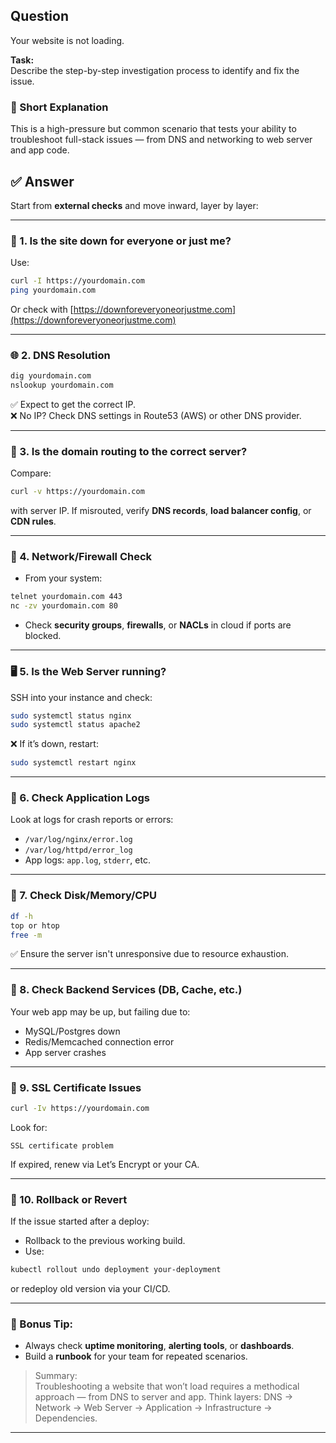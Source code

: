 ## Question  
Your website is not loading.  

**Task:**  
Describe the step-by-step investigation process to identify and fix the issue.

### 📝 Short Explanation  
This is a high-pressure but common scenario that tests your ability to troubleshoot full-stack issues — from DNS and networking to web server and app code.

## ✅ Answer  

Start from **external checks** and move inward, layer by layer:

---

### 🧭 1. **Is the site down for everyone or just me?**
Use:
```bash
curl -I https://yourdomain.com
ping yourdomain.com
```
Or check with [https://downforeveryoneorjustme.com](https://downforeveryoneorjustme.com)

---

### 🌐 2. **DNS Resolution**
```bash
dig yourdomain.com
nslookup yourdomain.com
```
✅ Expect to get the correct IP.  
❌ No IP? Check DNS settings in Route53 (AWS) or other DNS provider.

---

### 🔁 3. **Is the domain routing to the correct server?**
Compare:
```bash
curl -v https://yourdomain.com
```
with server IP. If misrouted, verify **DNS records**, **load balancer config**, or **CDN rules**.

---

### 📡 4. **Network/Firewall Check**
- From your system:
```bash
telnet yourdomain.com 443
nc -zv yourdomain.com 80
```
- Check **security groups**, **firewalls**, or **NACLs** in cloud if ports are blocked.

---

### 🖥️ 5. **Is the Web Server running?**
SSH into your instance and check:

```bash
sudo systemctl status nginx
sudo systemctl status apache2
```

❌ If it’s down, restart:
```bash
sudo systemctl restart nginx
```

---

### 🧱 6. **Check Application Logs**
Look at logs for crash reports or errors:
- `/var/log/nginx/error.log`
- `/var/log/httpd/error_log`
- App logs: `app.log`, `stderr`, etc.

---

### 💾 7. **Check Disk/Memory/CPU**
```bash
df -h
top or htop
free -m
```
✅ Ensure the server isn't unresponsive due to resource exhaustion.

---

### 🔄 8. **Check Backend Services (DB, Cache, etc.)**
Your web app may be up, but failing due to:
- MySQL/Postgres down
- Redis/Memcached connection error
- App server crashes

---

### 🔐 9. **SSL Certificate Issues**
```bash
curl -Iv https://yourdomain.com
```
Look for:
```
SSL certificate problem
```

If expired, renew via Let’s Encrypt or your CA.

---

### 🧪 10. **Rollback or Revert**
If the issue started after a deploy:
- Rollback to the previous working build.
- Use:
```bash
kubectl rollout undo deployment your-deployment
```
or redeploy old version via your CI/CD.

---

### 🧠 Bonus Tip:
- Always check **uptime monitoring**, **alerting tools**, or **dashboards**.
- Build a **runbook** for your team for repeated scenarios.

> Summary:  
> Troubleshooting a website that won’t load requires a methodical approach — from DNS to server and app. Think layers: DNS → Network → Web Server → Application → Infrastructure → Dependencies.

---
